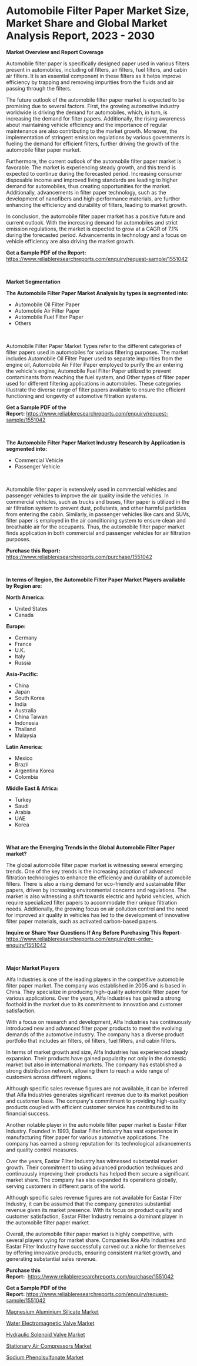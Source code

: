 <p><h1>Automobile Filter Paper Market Size, Market Share and Global Market Analysis Report, 2023 - 2030</h1></p><p><strong>Market Overview and Report Coverage</strong></p>
<p><p>Automobile filter paper is specifically designed paper used in various filters present in automobiles, including oil filters, air filters, fuel filters, and cabin air filters. It is an essential component in these filters as it helps improve efficiency by trapping and removing impurities from the fluids and air passing through the filters.</p><p>The future outlook of the automobile filter paper market is expected to be promising due to several factors. First, the growing automotive industry worldwide is driving the demand for automobiles, which, in turn, is increasing the demand for filter papers. Additionally, the rising awareness about maintaining vehicle efficiency and the importance of regular maintenance are also contributing to the market growth. Moreover, the implementation of stringent emission regulations by various governments is fueling the demand for efficient filters, further driving the growth of the automobile filter paper market.</p><p>Furthermore, the current outlook of the automobile filter paper market is favorable. The market is experiencing steady growth, and this trend is expected to continue during the forecasted period. Increasing consumer disposable income and improved living standards are leading to higher demand for automobiles, thus creating opportunities for the market. Additionally, advancements in filter paper technology, such as the development of nanofibers and high-performance materials, are further enhancing the efficiency and durability of filters, leading to market growth.</p><p>In conclusion, the automobile filter paper market has a positive future and current outlook. With the increasing demand for automobiles and strict emission regulations, the market is expected to grow at a CAGR of 7.1% during the forecasted period. Advancements in technology and a focus on vehicle efficiency are also driving the market growth.</p></p>
<p><strong>Get a Sample PDF of the Report:</strong> <a href="https://www.reliableresearchreports.com/enquiry/request-sample/1551042">https://www.reliableresearchreports.com/enquiry/request-sample/1551042</a></p>
<p>&nbsp;</p>
<p><strong>Market Segmentation</strong></p>
<p><strong>The Automobile Filter Paper Market Analysis by types is segmented into:</strong></p>
<p><ul><li>Automobile Oil Filter Paper</li><li>Automobile Air Filter Paper</li><li>Automobile Fuel Filter Paper</li><li>Others</li></ul></p>
<p>&nbsp;</p>
<p><p>Automobile Filter Paper Market Types refer to the different categories of filter papers used in automobiles for various filtering purposes. The market includes Automobile Oil Filter Paper used to separate impurities from the engine oil, Automobile Air Filter Paper employed to purify the air entering the vehicle's engine, Automobile Fuel Filter Paper utilized to prevent contaminants from reaching the fuel system, and Other types of filter paper used for different filtering applications in automobiles. These categories illustrate the diverse range of filter papers available to ensure the efficient functioning and longevity of automotive filtration systems.</p></p>
<p><strong>Get a Sample PDF of the Report:</strong>&nbsp;<a href="https://www.reliableresearchreports.com/enquiry/request-sample/1551042">https://www.reliableresearchreports.com/enquiry/request-sample/1551042</a></p>
<p>&nbsp;</p>
<p><strong>The Automobile Filter Paper Market Industry Research by Application is segmented into:</strong></p>
<p><ul><li>Commercial Vehicle</li><li>Passenger Vehicle</li></ul></p>
<p>&nbsp;</p>
<p><p>Automobile filter paper is extensively used in commercial vehicles and passenger vehicles to improve the air quality inside the vehicles. In commercial vehicles, such as trucks and buses, filter paper is utilized in the air filtration system to prevent dust, pollutants, and other harmful particles from entering the cabin. Similarly, in passenger vehicles like cars and SUVs, filter paper is employed in the air conditioning system to ensure clean and breathable air for the occupants. Thus, the automobile filter paper market finds application in both commercial and passenger vehicles for air filtration purposes.</p></p>
<p><strong>Purchase this Report:</strong>&nbsp; <a href="https://www.reliableresearchreports.com/purchase/1551042">https://www.reliableresearchreports.com/purchase/1551042</a></p>
<p>&nbsp;</p>
<p><strong>In terms of Region, the Automobile Filter Paper Market Players available by Region are:</strong></p>
<p>
    <p> <strong> North America: </strong>
        <ul>
            <li>United States</li>
            <li>Canada</li>
        </ul>
        </p> 
    <p> <strong> Europe: </strong>
        <ul>
            <li>Germany</li>
            <li>France</li>
            <li>U.K.</li>
            <li>Italy</li>
            <li>Russia</li>
        </ul>
        </p> 
    <p> <strong> Asia-Pacific: </strong>
        <ul>
            <li>China</li>
            <li>Japan</li>
            <li>South Korea</li>
            <li>India</li>
            <li>Australia</li>
            <li>China Taiwan</li>
            <li>Indonesia</li>
            <li>Thailand</li>
            <li>Malaysia</li>
        </ul>
        </p> 
    <p> <strong> Latin America: </strong>
        <ul>
            <li>Mexico</li>
            <li>Brazil</li>
            <li>Argentina Korea</li>
            <li>Colombia</li>
        </ul>
        </p> 
    <p> <strong> Middle East & Africa: </strong>
        <ul>
            <li>Turkey</li>
            <li>Saudi</li>
            <li>Arabia</li>
            <li>UAE</li>
            <li>Korea</li>
        </ul>
    </p>
    </p>
<p>&nbsp;</p>
<p><strong>What are the Emerging Trends in the Global Automobile Filter Paper market?</strong></p>
<p><p>The global automobile filter paper market is witnessing several emerging trends. One of the key trends is the increasing adoption of advanced filtration technologies to enhance the efficiency and durability of automobile filters. There is also a rising demand for eco-friendly and sustainable filter papers, driven by increasing environmental concerns and regulations. The market is also witnessing a shift towards electric and hybrid vehicles, which require specialized filter papers to accommodate their unique filtration needs. Additionally, the growing focus on air pollution control and the need for improved air quality in vehicles has led to the development of innovative filter paper materials, such as activated carbon-based papers.</p></p>
<p><strong>Inquire or Share Your Questions If Any Before Purchasing This Report</strong>- <a href="https://www.reliableresearchreports.com/enquiry/pre-order-enquiry/1551042">https://www.reliableresearchreports.com/enquiry/pre-order-enquiry/1551042</a></p>
<p>&nbsp;</p>
<p><strong>Major Market Players</strong></p>
<p><p>Alfa Industries is one of the leading players in the competitive automobile filter paper market. The company was established in 2005 and is based in China. They specialize in producing high-quality automobile filter paper for various applications. Over the years, Alfa Industries has gained a strong foothold in the market due to its commitment to innovation and customer satisfaction.</p><p>With a focus on research and development, Alfa Industries has continuously introduced new and advanced filter paper products to meet the evolving demands of the automotive industry. The company has a diverse product portfolio that includes air filters, oil filters, fuel filters, and cabin filters.</p><p>In terms of market growth and size, Alfa Industries has experienced steady expansion. Their products have gained popularity not only in the domestic market but also in international markets. The company has established a strong distribution network, allowing them to reach a wide range of customers across different regions.</p><p>Although specific sales revenue figures are not available, it can be inferred that Alfa Industries generates significant revenue due to its market position and customer base. The company's commitment to providing high-quality products coupled with efficient customer service has contributed to its financial success.</p><p>Another notable player in the automobile filter paper market is Eastar Filter Industry. Founded in 1993, Eastar Filter Industry has vast experience in manufacturing filter paper for various automotive applications. The company has earned a strong reputation for its technological advancements and quality control measures.</p><p>Over the years, Eastar Filter Industry has witnessed substantial market growth. Their commitment to using advanced production techniques and continuously improving their products has helped them secure a significant market share. The company has also expanded its operations globally, serving customers in different parts of the world.</p><p>Although specific sales revenue figures are not available for Eastar Filter Industry, it can be assumed that the company generates substantial revenue given its market presence. With its focus on product quality and customer satisfaction, Eastar Filter Industry remains a dominant player in the automobile filter paper market.</p><p>Overall, the automobile filter paper market is highly competitive, with several players vying for market share. Companies like Alfa Industries and Eastar Filter Industry have successfully carved out a niche for themselves by offering innovative products, ensuring consistent market growth, and generating substantial sales revenue.</p></p>
<p><strong>Purchase this Report:</strong>&nbsp;&nbsp;<a href="https://www.reliableresearchreports.com/purchase/1551042">https://www.reliableresearchreports.com/purchase/1551042</a></p>
<p></p>
<p><strong>Get a Sample PDF of the Report:</strong>&nbsp;<a href="https://www.reliableresearchreports.com/enquiry/request-sample/1551042">https://www.reliableresearchreports.com/enquiry/request-sample/1551042</a></p>
<p><p><a href="https://github.com/kuntayevaz/Market-Research-Report-List-1/blob/main/magnesium-aluminium-silicate-market.md">Magnesium Aluminium Silicate Market</a></p><p><a href="https://medium.com/@andem140256/water-electromagnetic-valve-market-size-reveals-the-best-marketing-channels-in-global-industry-8a10cfee1270">Water Electromagnetic Valve Market</a></p><p><a href="https://medium.com/@landis15236/hydraulic-solenoid-valve-market-size-cagr-trends-2024-2030-a0059d80d80a">Hydraulic Solenoid Valve Market</a></p><p><a href="https://medium.com/@emiliomartelli542/stationary-air-compressors-market-focuses-on-market-share-size-and-projected-forecast-till-2030-719462ce05e2">Stationary Air Compressors Market</a></p><p><a href="https://github.com/Krish2023na/Market-Research-Report-List-1/blob/main/sodium-phenolsulfonate-market.md">Sodium Phenolsulfonate Market</a></p></p>